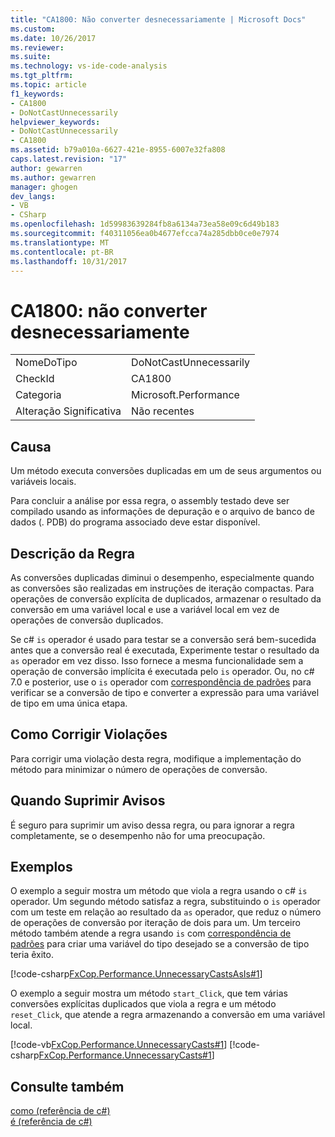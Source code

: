 ```yaml
---
title: "CA1800: Não converter desnecessariamente | Microsoft Docs"
ms.custom: 
ms.date: 10/26/2017
ms.reviewer: 
ms.suite: 
ms.technology: vs-ide-code-analysis
ms.tgt_pltfrm: 
ms.topic: article
f1_keywords:
- CA1800
- DoNotCastUnnecessarily
helpviewer_keywords:
- DoNotCastUnnecessarily
- CA1800
ms.assetid: b79a010a-6627-421e-8955-6007e32fa808
caps.latest.revision: "17"
author: gewarren
ms.author: gewarren
manager: ghogen
dev_langs:
- VB
- CSharp
ms.openlocfilehash: 1d59983639284fb8a6134a73ea58e09c6d49b183
ms.sourcegitcommit: f40311056ea0b4677efcca74a285dbb0ce0e7974
ms.translationtype: MT
ms.contentlocale: pt-BR
ms.lasthandoff: 10/31/2017
---
```

# <a name="ca1800-do-not-cast-unnecessarily"></a>CA1800: não converter desnecessariamente
|||  
|-|-|  
|NomeDoTipo|DoNotCastUnnecessarily|  
|CheckId|CA1800|  
|Categoria|Microsoft.Performance|  
|Alteração Significativa|Não recentes|  
  
## <a name="cause"></a>Causa  
Um método executa conversões duplicadas em um de seus argumentos ou variáveis locais.

Para concluir a análise por essa regra, o assembly testado deve ser compilado usando as informações de depuração e o arquivo de banco de dados (. PDB) do programa associado deve estar disponível.  
  
## <a name="rule-description"></a>Descrição da Regra  
As conversões duplicadas diminui o desempenho, especialmente quando as conversões são realizadas em instruções de iteração compactas. Para operações de conversão explícita de duplicados, armazenar o resultado da conversão em uma variável local e use a variável local em vez de operações de conversão duplicados.  
  
Se c# `is` operador é usado para testar se a conversão será bem-sucedida antes que a conversão real é executada, Experimente testar o resultado da `as` operador em vez disso. Isso fornece a mesma funcionalidade sem a operação de conversão implícita é executada pelo `is` operador. Ou, no c# 7.0 e posterior, use o `is` operador com [correspondência de padrões](/dotnet/csharp/language-reference/keywords/is#pattern-matching-with-is) para verificar se a conversão de tipo e converter a expressão para uma variável de tipo em uma única etapa.
  
## <a name="how-to-fix-violations"></a>Como Corrigir Violações  
 Para corrigir uma violação desta regra, modifique a implementação do método para minimizar o número de operações de conversão.  
  
## <a name="when-to-suppress-warnings"></a>Quando Suprimir Avisos  
 É seguro para suprimir um aviso dessa regra, ou para ignorar a regra completamente, se o desempenho não for uma preocupação.  
  
## <a name="examples"></a>Exemplos  
 O exemplo a seguir mostra um método que viola a regra usando o c# `is` operador. Um segundo método satisfaz a regra, substituindo o `is` operador com um teste em relação ao resultado da `as` operador, que reduz o número de operações de conversão por iteração de dois para um. Um terceiro método também atende a regra usando `is` com [correspondência de padrões](/dotnet/csharp/language-reference/keywords/is#pattern-matching-with-is) para criar uma variável do tipo desejado se a conversão de tipo teria êxito.
  
 [!code-csharp[FxCop.Performance.UnnecessaryCastsAsIs#1](../code-quality/codesnippet/CSharp/ca1800-do-not-cast-unnecessarily_1.cs)]  

 O exemplo a seguir mostra um método `start_Click`, que tem várias conversões explícitas duplicados que viola a regra e um método `reset_Click`, que atende a regra armazenando a conversão em uma variável local.  
  
 [!code-vb[FxCop.Performance.UnnecessaryCasts#1](../code-quality/codesnippet/VisualBasic/ca1800-do-not-cast-unnecessarily_2.vb)]
 [!code-csharp[FxCop.Performance.UnnecessaryCasts#1](../code-quality/codesnippet/CSharp/ca1800-do-not-cast-unnecessarily_2.cs)]  
  
## <a name="see-also"></a>Consulte também  
[como (referência de c#)](/dotnet/csharp/language-reference/keywords/as)   
[é (referência de c#)](/dotnet/csharp/language-reference/keywords/is)